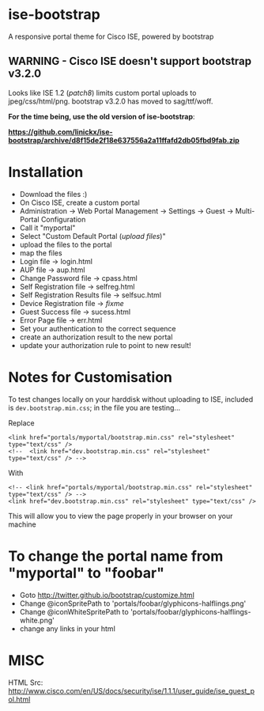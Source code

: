 ise-bootstrap
=============

A responsive portal theme for Cisco ISE, powered by bootstrap

## WARNING - Cisco ISE doesn't support bootstrap v3.2.0

Looks like ISE 1.2 (*patch8*) limits custom portal uploads to jpeg/css/html/png. bootstrap v3.2.0 has moved to sag/ttf/woff.

**For the time being, use the old version of ise-bootstrap**:

**https://github.com/linickx/ise-bootstrap/archive/d8f15de2f18e637556a2a11ffafd2db05fbd9fab.zip**


# Installation

* Download the files :)
* On Cisco ISE, create a custom portal
 * Administration -> Web Portal Management -> Settings -> Guest -> Multi-Portal Configuration
 * Call it "myportal"
 * Select "Custom Default Portal (_upload files_)"
* upload the files to the portal
* map the files
 * Login file -> login.html
 * AUP file -> aup.html
 * Change Password file -> cpass.html	 
 * Self Registration file -> selfreg.html
 * Self Registration Results file -> selfsuc.html
 * Device Registration file -> _fixme_
 * Guest Success file -> sucess.html
 * Error Page file 	-> err.html
* Set your authentication to the correct sequence
* create an authorization result to the new portal
* update your authorization rule to point to new result!

# Notes for Customisation

To test changes locally on your harddisk without uploading to ISE, included is `dev.bootstrap.min.css`; in the file you are testing...

Replace

```
<link href="portals/myportal/bootstrap.min.css" rel="stylesheet" type="text/css" />
<!--  <link href="dev.bootstrap.min.css" rel="stylesheet" type="text/css" /> -->
```

With

```
<!-- <link href="portals/myportal/bootstrap.min.css" rel="stylesheet" type="text/css" /> -->
<link href="dev.bootstrap.min.css" rel="stylesheet" type="text/css" />
```

This will allow you to view the page properly in your browser on your machine

# To change the portal name from "myportal" to "foobar"

* Goto http://twitter.github.io/bootstrap/customize.html
* Change @iconSpritePath to 'portals/foobar/glyphicons-halflings.png'
* Change @iconWhiteSpritePath to 'portals/foobar/glyphicons-halflings-white.png'
* change any links in your html

# MISC

HTML Src: http://www.cisco.com/en/US/docs/security/ise/1.1.1/user_guide/ise_guest_pol.html
